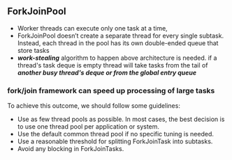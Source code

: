 ## ForkJoinPool
- Worker threads can execute only one task at a time,
- ForkJoinPool doesn’t create a separate thread for every single subtask. Instead, each thread in the pool has its own double-ended queue that store tasks
- **_work-stealing_** algorithm to happen above architecture is needed. if a thread's task deque is empty thread will take tasks from the tail of **_another busy thread's deque or from the global entry queue_**

### fork/join framework can speed up processing of large tasks
To achieve this outcome, we should follow some guidelines:

- Use as few thread pools as possible. In most cases, the best decision is to use one thread pool per application or system.
- Use the default common thread pool if no specific tuning is needed.
- Use a reasonable threshold for splitting ForkJoinTask into subtasks.
- Avoid any blocking in ForkJoinTasks.